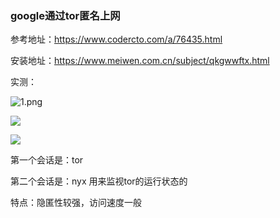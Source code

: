 ### google通过tor匿名上网

参考地址：https://www.codercto.com/a/76435.html

安装地址：https://www.meiwen.com.cn/subject/qkgwwftx.html



实测：

![1.png](http://www.chentuo.asia/images/1.png)



![](http://www.chentuo.asia/images/2.png)



![](http://www.chentuo.asia/images/3.png)

第一个会话是：tor

第二个会话是：nyx 用来监视tor的运行状态的

特点：隐匿性较强，访问速度一般